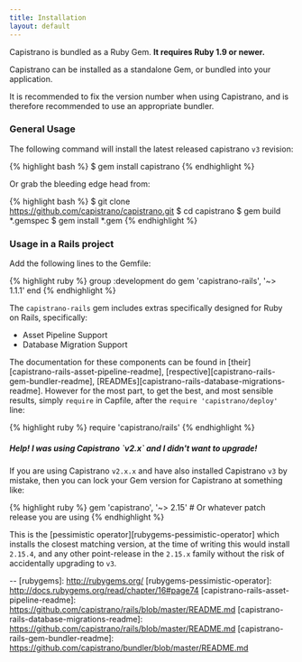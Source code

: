 ```yaml
---
title: Installation
layout: default
---
```


Capistrano is bundled as a Ruby Gem. **It requires Ruby 1.9 or newer.**

Capistrano can be installed as a standalone Gem, or bundled into your
application.

<div class="alert">
It is recommended to fix the version number when using Capistrano, and is
therefore recommended to use an appropriate bundler.
</div>

### General Usage

The following command will install the latest released capistrano `v3` revision:

{% highlight bash %}
    $ gem install capistrano
{% endhighlight %}

Or grab the bleeding edge head from:

{% highlight bash %}
    $ git clone https://github.com/capistrano/capistrano.git
    $ cd capistrano
    $ gem build *.gemspec
    $ gem install *.gem
{% endhighlight %}

### Usage in a Rails project

Add the following lines to the Gemfile:

{% highlight ruby %}
    group :development do
      gem 'capistrano-rails', '~> 1.1.1'
    end
{% endhighlight %}

The `capistrano-rails` gem includes extras specifically designed for Ruby on
Rails, specifically:

 * Asset Pipeline Support
 * Database Migration Support

The documentation for these components can be found in
[their][capistrano-rails-asset-pipeline-readme],
[respective][capistrano-rails-gem-bundler-readme],
[READMEs][capistrano-rails-database-migrations-readme]. However for the most
part, to get the best, and most sensible results, simply `require` in
Capfile, after the `require 'capistrano/deploy'` line:

{% highlight ruby %}
    require 'capistrano/rails'
{% endhighlight %}

<div class="alert alert-info">
<h5>Help! I was using Capistrano `v2.x` and I didn't want to upgrade!</h5>

If you are using Capistrano `v2.x.x` and have also installed Capistrano `v3`
by mistake, then you can lock your Gem version for Capistrano at something
like:

{% highlight ruby %}
    gem 'capistrano', '~> 2.15' # Or whatever patch release you are using
{% endhighlight %}

This is the [pessimistic operator][rubygems-pessimistic-operator] which
installs the closest matching version, at the time of writing this would
install `2.15.4`, and any other point-release in the `2.15.x` family without
the risk of accidentally upgrading to `v3`.
</div>

--
[rubygems]:                                    http://rubygems.org/
[rubygems-pessimistic-operator]:               http://docs.rubygems.org/read/chapter/16#page74
[capistrano-rails-asset-pipeline-readme]:      https://github.com/capistrano/rails/blob/master/README.md
[capistrano-rails-database-migrations-readme]: https://github.com/capistrano/rails/blob/master/README.md
[capistrano-rails-gem-bundler-readme]:         https://github.com/capistrano/bundler/blob/master/README.md
